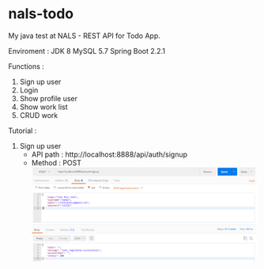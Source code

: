 # nals-todo
My java test at NALS - REST API for Todo App.

Enviroment :
  JDK 8
  MySQL 5.7
  Spring Boot 2.2.1

Functions :
  1. Sign up user
  2. Login
  3. Show profile user
  4. Show work list
  5. CRUD work

Tutorial :
  1. Sign up user
     - API path : http://localhost:8888/api/auth/signup
     - Method : POST
     ![alt text](https://github.com/vinhtranphuc/nals-todo/blob/master/tutorial-img/signup.png)
